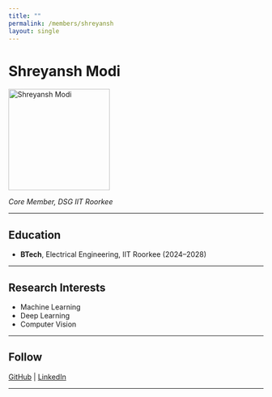 ```yaml
---
title: ""
permalink: /members/shreyansh
layout: single
---
```




# Shreyansh Modi

<img src="{{ site.baseurl }}/assets/images/members/y25/shreyansh.jpg" width="200" height="200" alt="Shreyansh Modi">


*Core Member, DSG IIT Roorkee*

---

## Education  
- **BTech**, Electrical Engineering, IIT Roorkee (2024–2028)    
---

## Research Interests  
- Machine Learning  
- Deep Learning 
- Computer Vision

---



## Follow
[GitHub](https://github.com/shrrynsh) | [LinkedIn](https://www.linkedin.com/in/shreyanshmodi/) 

---
